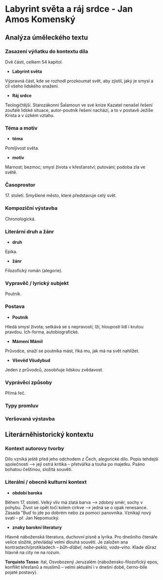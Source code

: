 # Labyrint světa a ráj srdce - Jan Amos Komenský

## Analýza úměleckého textu

### Zasazení výňatku do kontextu díla

Dvě části, celkem 54 kapitol.

- **Labyrint světa**

Výpravná část, kde se rozhodl prozkoumat svět, aby zjistil, jaký je smysl a cíl všeho lidského snažení.

- **Ráj srdce**

Teologičtější. Starozákonní Šalamoun ve své knize Kazatel nenašel řešení zoufalé lidské situace, autor-poutník řešení nachází, a to v postavě Ježíše Krista a v úzkém vztahu.

### Téma a motiv

- **téma**

Pomíjivost světa.

- **motiv**

Marnost; bezmoc; smysl života v křesťanství; putování; podoba zla ve světě.

### Časoprostor

17\. století. Smyšlené město, které představuje celý svět.

### Kompoziční výstavba

Chronologická.

### Literární druh a žánr

- **druh**

Epika.

- **žánr**

Filozofický román (alegorie).

### Vypravěč / lyrický subjekt

Poutník. 

### Postava

- **Poutník**

Hledá smysl života; setkává se s nepravostí, lží, hloupostí lidí i krutou pravdou. Ich-forma, autobiografické.

- **Mámení Mámil**

Průvodce, snaží se poutníka mást, říká mu, jak má na svět nahlížet.

- **Vševěd Všudybud**

Jeden z průvodců, zosobňuje lidskou zvědavost.

### Vyprávěcí způsoby

Přímá řeč.

### Typy promluv

### Veršovaná výstavba

## Literárněhistorický kontextu

### Kontext autorovy tvorby

Dílo vzniká ještě před jeho odchodem z Čech, alegorické dílo. Popis tehdejší společnosti –> její ostrá kritika – přetvářka a touha po majetku. Psáno bohatou češtinou, složitá souvětí.

### Literální / obecně kulturní kontext

- **období baroka**

Během 17. století. Velký vliv má zlatá barva –> zdobný směr, sochy v pohybu. Život se opět točí kolem církve –> jedná se o opak renesance. Zásada "Buď to jde po dobrém nebo za pomoci panovníka. Vznikají nový svatí – př. Jan Nepomucký.

- **znaky barokní literatury**

Hlavně náboženská literatura, duchovní písně a lyrika. Pro dnešního čtenáře velice složité, převládají velmi dlouhá souvětí. Je založen ana kontrastech/protikladech – *bůh–ďábel, nebe–peklo, voda–víno*. Klade důraz hlavně na city ne na rozum. 

**Torquisto Tasso**: ital, Osvobozený Jeruzalém (nábožensko-filozofický epos, konflikt křesťanů a muslimů – velmi aktuální i v dnešní době, černo-bíle pojaté postavy).
